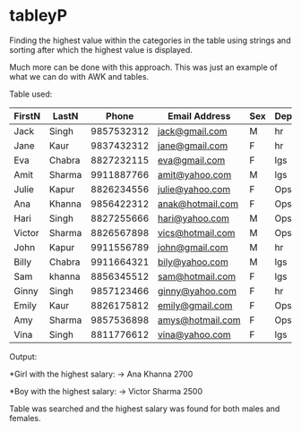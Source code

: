 # tableyP

Finding the highest value within the categories in the table using strings and sorting after which the highest value is displayed. 

Much more can be done with this approach. This was just an example of what we can do with AWK and tables.

Table used:

| FirstN | LastN  |   Phone    | Email Address    |Sex|Deprt|Salary|
|--------|--------|------------|------------------|---|-----|------|
| Jack   | Singh  | 9857532312 | jack@gmail.com   | M | hr  | 2000 |
| Jane   | Kaur   | 9837432312 | jane@gmail.com   | F | hr  | 1800 |
| Eva    | Chabra | 8827232115 | eva@gmail.com    | F | lgs | 2100 |
| Amit   | Sharma | 9911887766 | amit@yahoo.com   | M | lgs | 2350 |
| Julie  | Kapur  | 8826234556 | julie@yahoo.com  | F | Ops | 2500 |
| Ana    | Khanna | 9856422312 | anak@hotmail.com | F | Ops | 2700 |
| Hari   | Singh  | 8827255666 | hari@yahoo.com   | M | Ops | 2350 |
| Victor | Sharma | 8826567898 | vics@hotmail.com | M | Ops | 2500 |
| John   | Kapur  | 9911556789 | john@gmail.com   | M | hr  | 2200 |
| Billy  | Chabra | 9911664321 | bily@yahoo.com   | M | lgs | 1900 |
| Sam    | khanna | 8856345512 | sam@hotmail.com  | F | lgs | 2300 |
| Ginny  | Singh  | 9857123466 | ginny@yahoo.com  | F | hr  | 2250 |
| Emily  | Kaur   | 8826175812 | emily@gmail.com  | F | Ops | 2100 |
| Amy    | Sharma | 9857536898 | amys@hotmail.com | F | Ops | 2500 |
| Vina   | Singh  | 8811776612 | vina@yahoo.com   | F | lgs | 2300 |

Output: 

*Girl with the highest salary: -> Ana Khanna 2700

*Boy with the highest salary: -> Victor Sharma 2500

Table was searched and the highest salary was found for both males and females.
